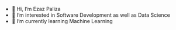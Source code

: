- 👋 Hi, I’m Ezaz Paliza
- 👀 I’m interested in Software Development as well as Data Science
- 🌱 I’m currently learning Machine Learning


<!---
ezaz32/ezaz32 is a ✨ special ✨ repository because its `README.md` (this file) appears on your GitHub profile.
You can click the Preview link to take a look at your changes.
--->
